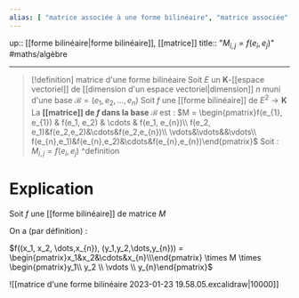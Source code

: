 ```yaml
---
alias: [ "matrice associée à une forme bilinéaire", "matrice associée" ]
---
```

up:: [[forme bilinéaire|forme bilinéaire]], [[matrice]]
title:: "$M_{i,j} = f(e_{i}, e_{j})$"
#maths/algèbre 

---

> [!definition] matrice d'une forme bilinéaire
> Soit $E$ un $\mathbf{K}$-[[espace vectoriel]] de [[dimension d'un espace vectoriel|dimension]] $n$ muni d'une base $\mathcal{B} = (e_1, e_2, \dots, e_{n})$
> Soit $f$ une [[forme bilinéaire]] de $E^{2} \to \mathbf{K}$
> La **[[matrice]] de $f$ dans la base $\mathcal{B}$** est :
> $M = \begin{pmatrix}f(e_{1}, e_{1}) & f(e_1, e_2) & \cdots & f(e_1, e_{n})\\ f(e_2, e_1)&f(e_2,e_2)&\cdots&f(e_2,e_{n})\\ \vdots&\vdots&&\vdots\\ f(e_{n},e_1)&f(e_{n},e_2)&\cdots&f(e_{n},e_{n})\end{pmatrix}$
> Soit :
> $M_{i,j} = f(e_{i}, e_{j})$
^definition

# Explication

Soit $f$ une [[forme bilinéaire]] de matrice $M$

On a (par définition) :

$f((x_1, x_2, \dots,x_{n}), (y_1,y_2,\dots,y_{n})) = \begin{pmatrix}x_1&x_2&\cdots&x_{n}\\\end{pmatrix} \times M \times \begin{pmatrix}y_1\\ y_2 \\ \vdots \\ y_{n}\end{pmatrix}$

![[matrice d'une forme bilinéaire 2023-01-23 19.58.05.excalidraw|10000]]


